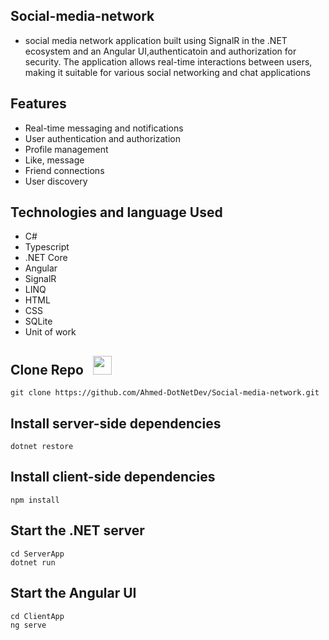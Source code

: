 ## Social-media-network
* social media network application built using SignalR in the .NET ecosystem and an Angular UI,authenticatoin and authorization for security. The application allows real-time interactions between users, making it suitable for various social networking and chat applications



## Features
* Real-time messaging and notifications
* User authentication and authorization
* Profile management
* Like, message
* Friend connections
* User discovery

## Technologies and language Used
* C#
* Typescript
* .NET Core
* Angular
* SignalR
* LINQ
* HTML
* CSS
* SQLite
* Unit of work

## Clone Repo &nbsp; <img src="https://img.freepik.com/free-icon/arrow-representing-download_318-481.jpg?w=740&t=st=1687601530~exp=1687602130~hmac=2290e674ad8b3cd7ba95b2b62adae2252f300c50fed5e1156fb79c08309ab2c9" width="30px">
```
git clone https://github.com/Ahmed-DotNetDev/Social-media-network.git
```

## Install server-side dependencies
```
dotnet restore
```

## Install client-side dependencies
```
npm install
```

## Start the .NET server
```
cd ServerApp
dotnet run
```

## Start the Angular UI
```
cd ClientApp
ng serve
```
